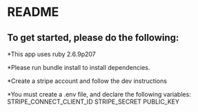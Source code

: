# README

## To get started, please do the following:


*This app uses ruby 2.6.9p207

*Please run bundle install to install dependencies. 

*Create a stripe account and follow the dev instructions

*You must create a .env file, and declare the following variables:
STRIPE_CONNECT_CLIENT_ID
STRIPE_SECRET
PUBLIC_KEY